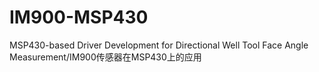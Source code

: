 # IM900-MSP430
MSP430-based Driver Development for Directional Well Tool Face Angle Measurement/IM900传感器在MSP430上的应用
